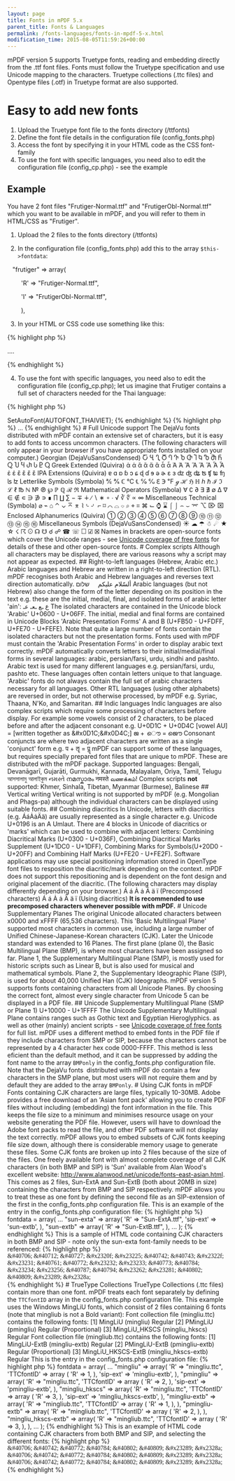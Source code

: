 ```yaml
---
layout: page
title: Fonts in mPDF 5.x
parent_title: Fonts & Languages
permalink: /fonts-languages/fonts-in-mpdf-5-x.html
modification_time: 2015-08-05T11:59:26+00:00
---
```


mPDF version 5 supports Truetype fonts, reading and embedding directly from the .ttf font files. Fonts must follow the Truetype specification and use Unicode mapping to the characters. Truetype collections (.ttc files) and Opentype files (.otf) in Truetype format are also supported.

# Easy to add new fonts

<ol>
<li>Upload the Truetype font file to the fonts directory (<span class="filename">/ttfonts</span>)</li>
<li>Define the font file details in the configuration file (<span class="filename">config_fonts.php</span>)</li>
<li>Access the font by specifying it in your HTML code as the CSS font-family</li>
<li>To use the font with specific languages, you need also to edit the configuration file (<span class="filename">config_cp.php</span>) - see the example</li>
</ol>

## Example

You have 2 font files "Frutiger-Normal.ttf" and "FrutigerObl-Normal.ttf" which you want to be available in mPDF, and you will refer to them in HTML/CSS as "Frutiger".

1. Upload the 2 files to the fonts directory (<span class="filename">/ttfonts</span>)

2. In the configuration file (<span class="filename">config_fonts.php</span>) add this to the array <code>$this-&gt;fontdata</code>:

&nbsp;&nbsp; "frutiger" =&gt; array(

&nbsp;&nbsp;&nbsp; &nbsp;&nbsp;&nbsp; 'R' =&gt; "Frutiger-Normal.ttf",

&nbsp;&nbsp;&nbsp; &nbsp;&nbsp;&nbsp; 'I' =&gt; "FrutigerObl-Normal.ttf",

&nbsp;&nbsp;&nbsp; &nbsp;&nbsp;&nbsp; ),

3. In your HTML or CSS code use something like this:

{% highlight php %}

....

{% endhighlight %}

4. To use the font with specific languages, you need also to edit the configuration file (<span class="filename">config_cp.php</span>); let us imagine that Frutiger contains a full set of characters needed for the Thai language:

{% highlight php %}
<?php

      // THAI

      CASE "th":  $unifonts = "frutiger,frutigerI";  break;
{% endhighlight %}

This will enable the Frutiger font in all of the following:

{% highlight php %}
<?php

$mpdf = new mPDF('th');
{% endhighlight %}

{% highlight php %}
<?php

$mpdf->SetAutoFont(AUTOFONT_THAIVIET);
{% endhighlight %}

{% highlight php %}

...

{% endhighlight %}

# Full Unicode support

The DejaVu fonts distributed with mPDF contain an extensive set of characters, but it is easy to add fonts to access uncommon characters.

(The following characters will only appear in your browser if you have appropriate fonts installed on your computer.)

Georgian (DejaVuSansCondensed)

Ⴀ Ⴁ Ⴂ Ⴃ Ⴄ Ⴅ Ⴆ Ⴇ Ⴈ Ⴉ Ⴊ Ⴋ Ⴌ Ⴍ Ⴎ Ⴏ Ⴐ Ⴑ Ⴒ Ⴓ

Greek Extended (Quivira)

ἀ ἁ ἂ ἃ ἄ ἅ ἆ ἇ Ἀ Ἁ Ἂ Ἃ Ἄ Ἅ Ἆ Ἇ ἐ ἑ ἒ ἓ ἔ ἕ 

IPA Extensions (Quivira)

ɐ ɑ ɒ ɓ ɔ ɕ ɖ ɗ ɘ ə ɚ ɛ ɜ ʣ ʤ ʥ ʦ ʧ ʨ ʩ ʪ ʫ 

Letterlike Symbols (Symbola)

℀ ℁ ℂ ℃ ℄ ℅ ℆ ℇ ℈ ℉ ℊ ℋ ℌ ℍ ℎ ℏ ℐ ℑ ℒ ℓ ℔ ℕ № ℗ ℘ ℙ ℚ ℛ ℜ 

Mathematical Operators (Symbola)

∀ ∁ ∂ ∃ ∄ ∅ ∆ ∇ ∈ ∉ ∊ ∋ ∌ ∍ ∎ ∏ ∐ ∑ − ∓ ∔ ∕ ∖ ∗ ∘ ∙ √ ∛ ∜ ∝ ∞ 

Miscellaneous Technical (Symbola)

⌀ ⌁ ⌂ ⌃ ⌄ ⌅ ⌆ ⌇⌎ ⌏ ⌐ ⌑ ⌒ ⌓ ⌔ ⌕ ⌖ ⌗ ⌘ ⌙ ⌚ ⌛ ⌠ ⌡ ⌢ ⌣ ⌤ ⌥ ⌦ ⌧ 

Enclosed Alphanumerics (Quivira)

① ② ③ ④ ⑤ ⑥ ⑦ ⑧ ⑨ ⑩ ⑪ ⑫ ⑬ ⑭ ⑮ ⑯

Miscellaneous Symbols (DejaVuSansCondensed)

☀ ☁ ☂ ☃ ☄ ★ ☆ ☇ ☈ ☉ ☊ ☋ ☌ ☍ ☎ ☏ ☐ ☑ ☒

Names in brackets are open-source fonts which cover the Unicode ranges - see <a href="{{ "/reference/codepages-glyphs/unicode-coverage-of-free-fonts.html" | prepend: site.baseurl }}">Unicode coverage of free fonts</a> for details of these and other open-source fonts.

# Complex scripts

Although all characters may be displayed, there are various reasons why a script may not appear as expected.

## Right-to-left languages (Hebrew, Arabic etc.)

Arabic languages and Hebrew are written in a right-to-left direction (RTL). mPDF recognises both Arabic and Hebrew languages and reverses text direction automatically.

ألسّلام عليكم &nbsp; &nbsp; שלום

Arabic languages (but not Hebrew) also change the form of the letter depending on its position in the text e.g. these are the initial, medial, final, and isolated forms of arabic letter 'ain':

ع ـع ـعـ عـ

The isolated characters are contained in the Unicode block 'Arabic' U+0600 - U+06FF.

The initial, medial and final forms are contained in Unicode Blocks 'Arabic Presentation Forms' A and B (U+FB50 - U+FDFF, U+FE70 - U+FEFE). Note that quite a large number of fonts contain the isolated characters but not the presentation forms. Fonts used with mPDF must contain the 'Arabic Presentation Forms' in order to display arabic text correctly. mPDF automatically converts letters to their initial/medial/final forms in several languages: arabic, persian/farsi, urdu, sindhi and pashto.

Arabic text is used for many different languages e.g. persian/farsi, urdu, pashto etc. These languages often contain letters unique to that language. 'Arabic' fonts do not always contain the full set of arabic characters necessary for all languages.

Other RTL languages (using other alphabets) are reversed in order, but not otherwise processed, by mPDF e.g. Syriac, Thaana, N'Ko, and Samaritan.

## Indic languages

Indic languages are also complex scripts which require some processing of characters before display. For example some vowels consist of 2 characters, to be placed before and after the adjacent consonant e.g.

U+0D1C + U+0D4C [vowel AU] = [written together as &amp;#x0D1C;&amp;#x0D4C;]

ജ + ൌ = ജൌ

Consonant conjuncts are where two adjacent characters are written as a single 'conjunct' form e.g.

प + ॡ = पॣ

mPDF can support some of these languages, but requires specially prepared font files that are unique to mPDF. These are distributed with the mPDF package.

Supported languages: Bengali, Devanāgarī, Gujarāti, Gurmukhi, Kannada, Malayalam, Oriya, Tamil, Telugu

আসসালামু আলাইকুম નમસ્તે നമസ്കാരം नमस्ते வணக்கம்!

Complex scripts <b>not</b> supported: Khmer, Sinhala, Tibetan, Myanmar (Burmese), Balinese

## Vertical writing

Vertical writing is not supported by mPDF (e.g. Mongolian and Phags-pa) although the individual characters can be displayed using suitable fonts.

## Combining diacritics

In Unicode, letters with diacritics (e.g. ÁáȦȧÄä) are usually represented as a single character e.g. Unicode U+0196 is an A Umlaut. There are 4 blocks in Unicode of diacritics or 'marks' which can be used to combine with adjacent letters: Combining Diacritical Marks (U+0300 - U+036F), Combining Diacritical Marks Supplement (U+1DC0 - U+1DFF), Combining Marks for Symbols(U+20D0 - U+20FF) and Combining Half Marks (U+FE20 - U+FE2F).

Software applications may use special positioning information stored in OpenType font files to resposition the diacritic/mark depending on the context. mPDF does not support this repositioning and is dependent on the font design and original placement of the diacritic. (The following characters may display differently depending on your browser.)

Á á Ȧ ȧ Ä ä ï (Precomposed characters)

Á á Ȧ ȧ Ä ä ï (Using diacritics)

<b>It is recommended to use precomposed characters whenever possible with mPDF.</b>

# Unicode Supplementary Planes

The original Unicode allocated characters between x0000 and xFFFF (65,536 characters). This 'Basic Multilingual Plane' supported most characters in common use, including a large number of Unified Chinese-Japanese-Korean characters (CJK). Later the Unicode standard was extended to 16 Planes.

The first plane (plane 0), the Basic Multilingual Plane (BMP), is where most characters have been assigned so far.

Plane 1, the Supplementary Multilingual Plane (SMP), is mostly used for historic scripts such as Linear B, but is also used for musical and mathematical symbols.

Plane 2, the Supplementary Ideographic Plane (SIP), is used for about 40,000 Unified Han (CJK) Ideographs.

mPDF version 5 supports fonts containing characters from all Unicode Planes. By choosing the correct font, almost every single character from Unicode 5 can be displayed in a PDF file.

## Unicode Supplementary Multilingual Plane (SMP or Plane 1) U+10000 - U+1FFFF

The Unicode Supplementary Multilingual Plane contains ranges such as Gothic text and Egyptian Hieroglyphics. as well as other (mainly) ancient scripts - see <a href="{{ "/reference/codepages-glyphs/unicode-coverage-of-free-fonts.html" | prepend: site.baseurl }}">Unicode coverage of free fonts</a> for full list.

mPDF uses a different method to embed fonts in the PDF file if they include characters from SMP or SIP, because the characters cannot be represented by a 4 character hex code 0000-FFFF. This method is less eficient than the default method, and it can be suppressed by adding the font name to the array <code>BMPonly</code> in the <span class="filename">config_fonts.php</span> configuration file.

Note that the DejaVu fonts&nbsp; distributed with mPDF do contain a few characters in the SMP plane, but most users will not require them and by default they are added to the array <code>BMPonly</code>.

# Using CJK fonts in mPDF

Fonts containing CJK characters are large files, typically 10-30MB. Adobe provides a free download of an 'Asian font pack' allowing you to create PDF files without including (embedding) the font information in the file. This keeps the file size to a minimum and minimises resource usage on your website generating the PDF file. However, users will have to download the Adobe font packs to read the file, and other PDF software will not display the text correctly.

mPDF allows you to embed subsets of CJK fonts keeping file size down, although there is considerable memory usage to generate these files.

Some CJK fonts are broken up into 2 files because of the size of the files. One freely available font with almost complete coverage of all CJK characters (in both BMP and SIP) is 'Sun' available from Alan Wood's excellent website: <a href="http://www.alanwood.net/unicode/fonts-east-asian.html">http://www.alanwood.net/unicode/fonts-east-asian.html</a>. This comes as 2 files, Sun-ExtA and Sun-ExtB (both about 20MB in size) containing the characters from BMP and SIP respectively.

mPDF allows you to treat these as one font by defining the second file as an SIP-extension of the first in the config_fonts.php configuration file.

This is an example of the entry in the <span class="filename">config_fonts.php</span> configuration file:

{% highlight php %}
<?php

$this->fontdata = array(

...

      "sun-exta" => array(

            'R' => "Sun-ExtA.ttf",

            'sip-ext' => 'sun-extb',

      ),

      "sun-extb" => array(

             'R' => "Sun-ExtB.ttf",

      ),

...

);
{% endhighlight %}

This is a sample of HTML code containing CJK characters in both BMP and SIP - note only the sun-exta font-family needs to be referenced:

{% highlight php %}
<div style="font-family:sun-extA;"> &amp;#40706; &amp;#40712; &amp;#40727; &amp;#x2320f; &amp;#x23225; &amp;#40742; &amp;#40743; &amp;#x2322f; &amp;#x23231; &amp;#40761; &amp;#40772; &amp;#x23232; &amp;#x23233; &amp;#40773; &amp;#40784; &amp;#x23234; &amp;#x23256; &amp;#40787; &amp;#40794; &amp;#x23262; &amp;#x23281; &amp;#40802; &amp;#40809; &amp;#x23289; &amp;#x2328a; </div>
{% endhighlight %}

# TrueType Collections

TrueType Collections (.ttc files) contain more than one font. mPDF treats each font separately by defining the <code>TTCfontID</code> array in the <span class="filename">config_fonts.php</span> configuration file.

This example uses the Windows MingLiU fonts, which consist of 2 files containing 6 fonts (note that mingliub is not a Bold variant):

Font collection file (<span class="filename">mingliu.ttc</span>) contains the following fonts:

[1] MingLiU (mingliu) Regular

[2] PMingLiU (pmingliu) Regular (Proportional)

[3] MingLiU_HKSCS (mingliu_hkscs) Regular

Font collection file (<span class="filename">mingliub.ttc</span>) contains the following fonts:

[1] MingLiU-ExtB (mingliu-extb) Regular

[2] PMingLiU-ExtB (pmingliu-extb) Regular (Proportional)

[3] MingLiU_HKSCS-ExtB (mingliu_hkscs-extb) Regular

This is the entry in the config_fonts.php configuration file:

{% highlight php %}
<?php

$this->fontdata = array(

...

      "mingliu" => array(

            'R' => "mingliu.ttc",

            'TTCfontID' => array (

                'R' => 1,

            ),

            'sip-ext' => 'mingliu-extb',

      ),

      "pmingliu" => array(

            'R' => "mingliu.ttc",

            'TTCfontID' => array (

                'R' => 2,

            ),

            'sip-ext' => 'pmingliu-extb',

      ),

      "mingliu_hkscs" => array(

            'R' => "mingliu.ttc",

            'TTCfontID' => array (

                'R' => 3,

            ),

            'sip-ext' => 'mingliu_hkscs-extb',

      ),

      "mingliu-extb" => array(

            'R' => "mingliub.ttc",

            'TTCfontID' => array (

                'R' => 1,

            ),

      ),

      "pmingliu-extb" => array(

            'R' => "mingliub.ttc",

            'TTCfontID' => array (

                'R' => 2,

            ),

      ),

      "mingliu_hkscs-extb" => array(

            'R' => "mingliub.ttc",

            'TTCfontID' => array (

                'R' => 3,

            ),

      ),

...

);
{% endhighlight %}

This is an example of HTML code containing CJK characters from both BMP and SIP, and selecting the different fonts:

{% highlight php %}
<div style="font-family:mingliu;"> &amp;#40706; &amp;#40742; &amp;#40772; &amp;#40784; &amp;#40802; &amp;#40809; &amp;#x23289; &amp;#x2328a; </div> 

<div style="font-family:mingliu_hkscs;"> &amp;#40706; &amp;#40742; &amp;#40772; &amp;#40784; &amp;#40802; &amp;#40809; &amp;#x23289; &amp;#x2328a; </div> 

<div style="font-family:pmingliu;"> &amp;#40706; &amp;#40742; &amp;#40772; &amp;#40784; &amp;#40802; &amp;#40809; &amp;#x23289; &amp;#x2328a; </div>
{% endhighlight %}

